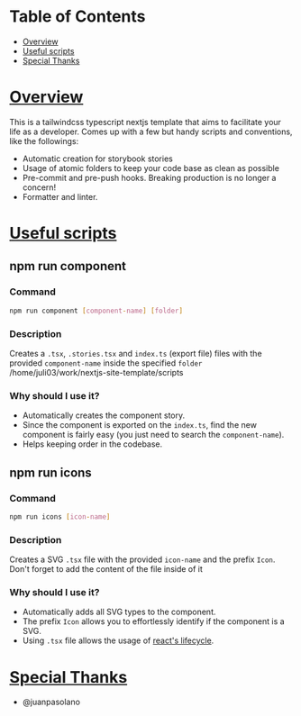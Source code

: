 # Table of Contents

- [Overview](#overview 'Go to overview')
- [Useful scripts](#useful-scripts 'Go to useful-scripts')
- [Special Thanks](#spacial-thanks 'Go to spacial-thanks')

# [Overview](#overview 'Go to overview')

This is a tailwindcss typescript nextjs template that aims to facilitate your life as a developer. Comes up with a few but handy scripts and conventions, like the followings:

- Automatic creation for storybook stories
- Usage of atomic folders to keep your code base as clean as possible
- Pre-commit and pre-push hooks. Breaking production is no longer a concern!
- Formatter and linter.

# [Useful scripts](#useful-scripts 'Go to useful-scripts')

## npm run component

### Command

```sh
npm run component [component-name] [folder]
```

### Description

Creates a `.tsx`, `.stories.tsx` and `index.ts` (export file) files with the provided `component-name` inside the specified `folder`
/home/juli03/work/nextjs-site-template/scripts

### Why should I use it?

- Automatically creates the component story.
- Since the component is exported on the `index.ts`, find the new component is fairly easy (you just need to search the `component-name`).
- Helps keeping order in the codebase.

## npm run icons

### Command

```sh
npm run icons [icon-name]
```

### Description

Creates a SVG `.tsx` file with the provided `icon-name` and the prefix `Icon`. Don't forget to add the content of the file inside of it

### Why should I use it?

- Automatically adds all SVG types to the component.
- The prefix `Icon` allows you to effortlessly identify if the component is a SVG.
- Using `.tsx` file allows the usage of [react's lifecycle](https://reactjs.org/docs/state-and-lifecycle.html).

# [Special Thanks](#special-thanks 'Go to spacial-thanks')

- @juanpasolano

